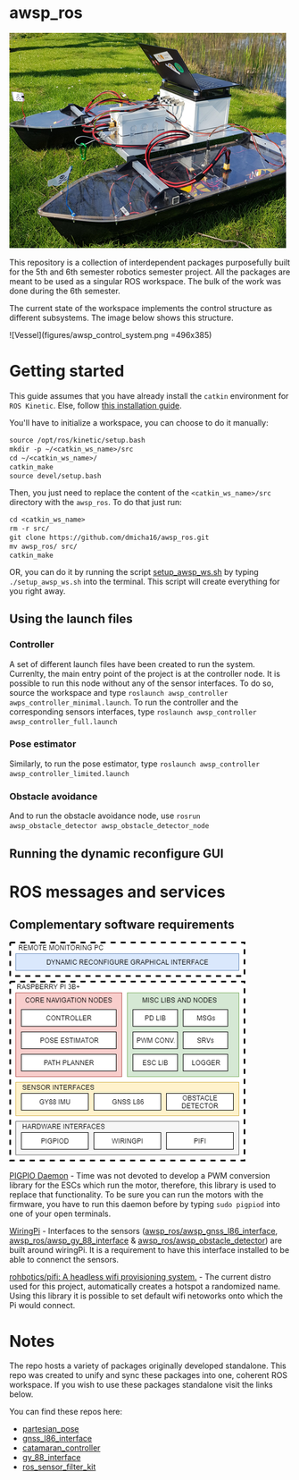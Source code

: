 # awsp_ros

![Vessel](figures/awsp_vessel.png)

This repository is a collection of interdependent packages purposefully built for the 5th and 6th semester robotics semester project. All the packages are meant to be used as a singular ROS workspace. The bulk of the work was done during the 6th semester.

The current state of the workspace implements the control structure as different subsystems. The image below shows this structure.

![Vessel](figures/awsp_control_system.png =496x385)


# Getting started
This guide assumes that you have already install the `catkin` environment for `ROS Kinetic`. Else, follow [this installation guide](http://wiki.ros.org/catkin#Installing_catkin).


You'll have to initialize a workspace, you can choose to do it manually:
```shell
source /opt/ros/kinetic/setup.bash
mkdir -p ~/<catkin_ws_name>/src
cd ~/<catkin_ws_name>/
catkin_make
source devel/setup.bash
```

Then, you just need to replace the content of the `<catkin_ws_name>/src` directory with the `awsp_ros`. To do that just run:
```shell
cd <catkin_ws_name>
rm -r src/
git clone https://github.com/dmicha16/awsp_ros.git
mv awsp_ros/ src/
catkin_make
```

OR, you can do it by running the script [setup_awsp_ws.sh](https://github.com/dmicha16/awsp_ros/blob/master/awsp_scripts/setup_awsp_ws.sh)
by typing `./setup_awsp_ws.sh` into the terminal. This script will create everything for you right away.

## Using the launch files

### Controller
A set of different launch files have been created to run the system. Currenlty, the main entry point of the project is at the controller node. It is possible to run this node without any of the sensor interfaces. To do so, source the workspace and type `roslaunch awsp_controller awps_controller_minimal.launch`. To run the controller and the corresponding sensors interfaces, type `roslaunch awsp_controller awsp_controller_full.launch`

### Pose estimator
Similarly, to run the pose estimator, type `roslaunch awsp_controller awsp_controller_limited.launch`

### Obstacle avoidance

And to run the obstacle avoidance node, use `rosrun awsp_obstacle_detector awsp_obstacle_detector_node`

## Running the dynamic reconfigure GUI




# ROS messages and services

## Complementary software requirements

![Vessel](figures/awsp_software_architecture.png)


[PIGPIO Daemon](http://abyz.me.uk/rpi/pigpio/pigpiod.html) - Time was not devoted to develop a PWM conversion library for the ESCs which run the motor, therefore, this library is used to replace that functionality. To be sure you can run the motors with the firmware, you have to run this daemon before by typing `sudo pigpiod` into one of your open terminals.

[WiringPi](http://wiringpi.com/) - Interfaces to the sensors ([awsp_ros/awsp_gnss_l86_interface](https://github.com/dmicha16/awsp_ros/tree/master/awsp_gnss_l86_interface), [awsp_ros/awsp_gy_88_interface](https://github.com/dmicha16/awsp_ros/tree/master/awsp_gy_88_interface) & [awsp_ros/awsp_obstacle_detector](https://github.com/dmicha16/awsp_ros/tree/master/awsp_obstacle_detector)) are built around wiringPi. It is a requirement to have this interface installed to be able to connenct the sensors.

[rohbotics/pifi: A headless wifi provisioning system.](https://github.com/rohbotics/pifi) - The current distro used for this project, automatically creates a hotspot a randomized name. Using this library it is possible to set default wifi netoworks onto which the Pi would connect.


# Notes

The repo hosts a variety of packages originally developed standalone. This repo was created to unify and sync these packages into one, coherent ROS workspace. If you wish to use these packages standalone visit the links below.

You can find these repos here:
- [partesian_pose](https://github.com/EduPonz/cartesian_pose)
- [gnss_l86_interface](https://github.com/EduPonz/gnss_l86_interface)
- [catamaran_controller](https://github.com/IvelinPenchev/catamaran_controller)
- [gy_88_interface](https://github.com/dmicha16/gy_88_interface)
- [ros_sensor_filter_kit](https://github.com/dmicha16/ros_sensor_filter_kit)

